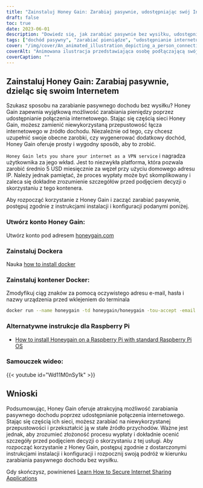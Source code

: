 ```yaml
---
title: "Zainstaluj Honey Gain: Zarabiaj pasywnie, udostępniając swój Internet"
draft: false
toc: true
date: 2023-06-01
description: "Dowiedz się, jak zarabiać pasywnie bez wysiłku, udostępniając swoje połączenie internetowe za pośrednictwem Honey Gain, platformy, która nagradza Cię za Twój wkład."
tags: ["dochód pasywny", "zarabiać pieniądze", "udostępnianie internetu", "Honey Gain", "Usługa VPN", "mieszkaniowy adres IP", "proces wypłaty", "generowanie dochodu", "dodatek do zarobków", "uwolniony potencjał", "wkład sieci", "gospodarka cyfrowa", "monetyzacja internetu", "dodatkowy dochód", "internet domowy", "zdobywanie nagród", "łatwe pieniądze", "Korzystanie z Internetu", "niewykorzystana przepustowość", "strumień dochodów", "side hustle", "niezależność finansowa", "praca w domu", "zarabianie online", "możliwość zarabiania pieniędzy", "Zarobki pasywne", "udostępnianie cyfrowe", "sieć peer-to-peer", "dochód oparty na technologii", "strategia monetyzacji"]
cover: "/img/cover/An_animated_illustration_depicting_a_person_connecting_their_internet.png"
coverAlt: "Animowana ilustracja przedstawiająca osobę podłączającą swój router internetowy do stosu pieniędzy, symbolizująca zarabianie pieniędzy poprzez dzielenie się Internetem z Honey Gain."
coverCaption: ""
---
```


## Zainstaluj Honey Gain: Zarabiaj pasywnie, dzieląc się swoim Internetem

Szukasz sposobu na zarabianie pasywnego dochodu bez wysiłku? Honey Gain zapewnia wyjątkową możliwość zarabiania pieniędzy poprzez udostępnianie połączenia internetowego. Stając się częścią sieci Honey Gain, możesz zamienić niewykorzystaną przepustowość łącza internetowego w źródło dochodu. Niezależnie od tego, czy chcesz uzupełnić swoje obecne zarobki, czy wygenerować dodatkowy dochód, Honey Gain oferuje prosty i wygodny sposób, aby to zrobić.

`Honey Gain lets you share your internet as a VPN service` i nagradza użytkownika za jego wkład. Jest to niezwykła platforma, która pozwala zarobić średnio 5 USD miesięcznie za węzeł przy użyciu domowego adresu IP. Należy jednak pamiętać, że proces wypłaty może być skomplikowany i zaleca się dokładne zrozumienie szczegółów przed podjęciem decyzji o skorzystaniu z tego kontenera.

Aby rozpocząć korzystanie z Honey Gain i zacząć zarabiać pasywnie, postępuj zgodnie z instrukcjami instalacji i konfiguracji podanymi poniżej.

### Utwórz konto Honey Gain:
Utwórz konto pod adresem [honeygain.com](https://r.honeygain.me/DAVID07A75)

### Zainstaluj Dockera

Nauka [how to install docker](https://simeononsecurity.ch/other/creating-profitable-low-powered-crypto-miners/#installing-docker)

### Zainstaluj kontener Docker:
Zmodyfikuj ciąg znaków za pomocą oczywistego adresu e-mail, hasła i nazwy urządzenia przed wklejeniem do terminala
```bash
docker run --name honeygain -td honeygain/honeygain -tou-accept -email ACCOUNT_EMAIL -pass ACCOUNT_PASSWORD -device DEVICE_NAME
```
### Alternatywne instrukcje dla Raspberry Pi
- [How to install Honeygain on a Raspberry Pi with standard Raspberry Pi OS](https://www.reddit.com/r/Honeygain/comments/tj8vfa/how_to_install_honeygain_on_a_raspberry_pi_with/)

### Samouczek wideo:

{{< youtube id="Wd11M0nSy1k" >}}


## Wnioski

Podsumowując, Honey Gain oferuje atrakcyjną możliwość zarabiania pasywnego dochodu poprzez udostępnianie połączenia internetowego. Stając się częścią ich sieci, możesz zarabiać na niewykorzystanej przepustowości i przekształcić ją w stałe źródło przychodów. Ważne jest jednak, aby zrozumieć złożoność procesu wypłaty i dokładnie ocenić szczegóły przed podjęciem decyzji o skorzystaniu z tej usługi. Aby rozpocząć korzystanie z Honey Gain, postępuj zgodnie z dostarczonymi instrukcjami instalacji i konfiguracji i rozpocznij swoją podróż w kierunku zarabiania pasywnego dochodu bez wysiłku.

Gdy skończysz, powinieneś [Learn How to Secure Internet Sharing Applications](https://simeononsecurity.ch/other/how-to-secure-internet-sharing-applications/)


